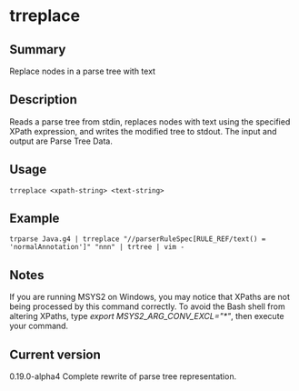 # trreplace

## Summary

Replace nodes in a parse tree with text

## Description

Reads a parse tree from stdin, replaces nodes with text using
the specified XPath expression, and writes the modified tree
to stdout. The input and output are Parse Tree Data.

## Usage

    trreplace <xpath-string> <text-string>

## Example

    trparse Java.g4 | trreplace "//parserRuleSpec[RULE_REF/text() = 'normalAnnotation']" "nnn" | trtree | vim -

## Notes

If you are running MSYS2 on Windows, you may notice that XPaths are not being
processed by this command correctly. To avoid the Bash shell from altering
XPaths, type _export MSYS2_ARG_CONV_EXCL="*"_, then execute your command.

## Current version

0.19.0-alpha4 Complete rewrite of parse tree representation.
